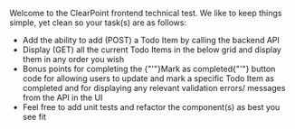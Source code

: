 Welcome to the ClearPoint frontend technical test. We like to keep things simple, yet clean so your
task(s) are as follows:

- Add the ability to add (POST) a Todo Item by calling the backend API
- Display (GET) all the current Todo Items in the below grid and display them in any order you wish
- Bonus points for completing the {"'"}Mark as completed{"'"} button code for allowing users to update
  and mark a specific Todo Item as completed and for displaying any relevant validation errors/ messages
  from the API in the UI
- Feel free to add unit tests and refactor the component(s) as best you see fit

